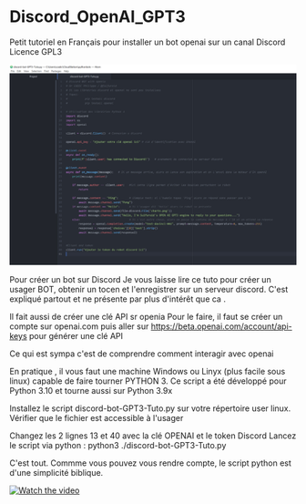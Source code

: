 # Discord_OpenAI_GPT3
Petit tutoriel en Français pour installer un bot openai sur un canal Discord
Licence GPL3

![alt text](https://github.com/ccadic/Discord_OpenAI_GPT3/blob/main/openaibot.jpg)

Pour créer un bot sur Discord
Je vous laisse lire ce tuto pour créer un usager BOT, obtenir un tocen et l'enregistrer sur un serveur discord.
C'est expliqué partout et ne présente par plus d'intérêt que ca . 

Il fait aussi de créer une clé API sr openia
Pour le faire, il faut se créer un compte sur openai.com puis aller sur https://beta.openai.com/account/api-keys pour générer une clé API


Ce qui est sympa c'est de comprendre comment interagir avec openai

En pratique , il vous faut une machine Windows ou Linyx (plus facile sous linux) capable de faire tourner PYTHON 3.
Ce script a été développé pour Python 3.10 et tourne aussi sur Python 3.9x


Installez le script discord-bot-GPT3-Tuto.py sur votre répertoire user linux. 
Vérifier que le fichier est accessible à l'usager

Changez les 2 lignes 13 et 40 avec la clé OPENAI et le token Discord
Lancez le script via python :  python3 ./discord-bot-GPT3-Tuto.py

C'est tout.
Commme vous pouvez vous rendre compte, le script python est d'une simplicité biblique.


[![Watch the video](https://i9.ytimg.com/vi/sUbHxGtiX4A/mq2.jpg?sqp=CICZ5pcG&rs=AOn4CLAes1DRKnuDePoqGwE4D6w9UWE_ig)](https://youtu.be/sUbHxGtiX4A)




